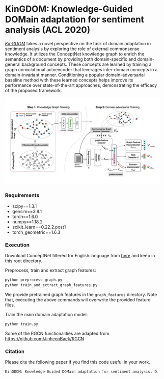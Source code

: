 # KinGDOM: Knowledge-Guided DOMain adaptation for sentiment analysis (ACL 2020)

[_KinGDOM_](https://arxiv.org/abs/2005.00791.pdf) takes a novel perspective on the task of domain adaptation in sentiment analysis by exploring the role of external commonsense knowledge. It utilizes the ConceptNet knowledge graph to enrich the semantics of a document by providing both domain-specific and domain-general background concepts. These concepts are learned by training a graph convolutional autoencoder that leverages inter-domain concepts in a domain-invariant manner. Conditioning a popular domain-adversarial baseline method with these learned concepts helps improve its performance over state-of-the-art approaches, demonstrating the efficacy of the proposed framework.

![Alt text](KinGDOM.jpeg?raw=true "KinGDOM framework")

### Requirements
- scipy==1.3.1
- gensim==3.8.1
- torch==1.6.0
- numpy==1.18.2
- scikit_learn==0.22.2.post1
- torch_geometric==1.6.3

### Execution

Download ConceptNet filtered for English language from [here](https://drive.google.com/file/d/19klcp69OYEf29A_JrBphgkMVPQ9rXe1k/view?usp=sharing) and keep in this root directory.

Preprocess, train and extract graph features:

```bash
python preprocess_graph.py
python train_and_extract_graph_features.py
```

We provide pretrained graph features in the `graph_features` directory. Note that, executing the above commands will overwrite the provided feature files.

Train the main domain adaptation model:

```bash
python train.py
```

Some of the RGCN functionalities are adapted from https://github.com/JinheonBaek/RGCN

### Citation

Please cite the following paper if you find this code useful in your work.

```bash
KinGDOM: Knowledge-Guided DOMain adaptation for sentiment analysis. D. Ghosal, D. Hazarika, N. Majumder, A. Roy, S. Poria, R. Mihalcea. ACL 2020.
```
